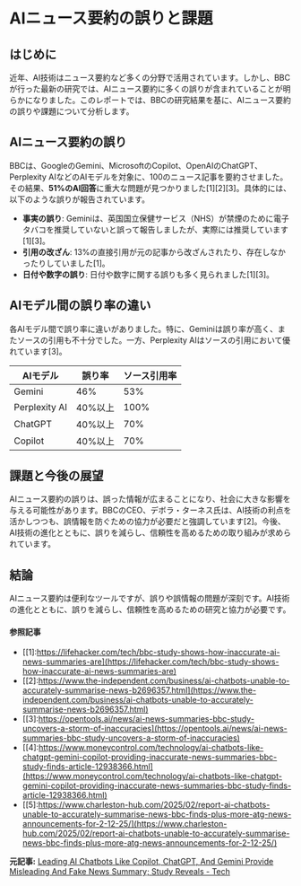 # AIニュース要約の誤りと課題

## はじめに

近年、AI技術はニュース要約など多くの分野で活用されています。しかし、BBCが行った最新の研究では、AIニュース要約に多くの誤りが含まれていることが明らかになりました。このレポートでは、BBCの研究結果を基に、AIニュース要約の誤りや課題について分析します。

## AIニュース要約の誤り

BBCは、GoogleのGemini、MicrosoftのCopilot、OpenAIのChatGPT、Perplexity AIなどのAIモデルを対象に、100のニュース記事を要約させました。その結果、**51%のAI回答**に重大な問題が見つかりました[1][2][3]。具体的には、以下のような誤りが報告されています。

- **事実の誤り**: Geminiは、英国国立保健サービス（NHS）が禁煙のために電子タバコを推奨していないと誤って報告しましたが、実際には推奨しています[1][3]。
- **引用の改ざん**: 13%の直接引用が元の記事から改ざんされたり、存在しなかったりしていました[1]。
- **日付や数字の誤り**: 日付や数字に関する誤りも多く見られました[1][3]。

## AIモデル間の誤り率の違い

各AIモデル間で誤り率に違いがありました。特に、Geminiは誤り率が高く、またソースの引用も不十分でした。一方、Perplexity AIはソースの引用において優れています[3]。

| AIモデル | 誤り率 | ソース引用率 |
|----------|--------|--------------|
| Gemini | 46% | 53% |
| Perplexity AI | 40%以上 | 100% |
| ChatGPT | 40%以上 | 70% |
| Copilot | 40%以上 | 70% |

## 課題と今後の展望

AIニュース要約の誤りは、誤った情報が広まることになり、社会に大きな影響を与える可能性があります。BBCのCEO、デボラ・ターネス氏は、AI技術の利点を活かしつつも、誤情報を防ぐための協力が必要だと強調しています[2]。今後、AI技術の進化とともに、誤りを減らし、信頼性を高めるための取り組みが求められています。

## 結論

AIニュース要約は便利なツールですが、誤りや誤情報の問題が深刻です。AI技術の進化とともに、誤りを減らし、信頼性を高めるための研究と協力が必要です。

#### 参照記事
- [[1]:https://lifehacker.com/tech/bbc-study-shows-how-inaccurate-ai-news-summaries-are](https://lifehacker.com/tech/bbc-study-shows-how-inaccurate-ai-news-summaries-are)
- [[2]:https://www.the-independent.com/business/ai-chatbots-unable-to-accurately-summarise-news-b2696357.html](https://www.the-independent.com/business/ai-chatbots-unable-to-accurately-summarise-news-b2696357.html)
- [[3]:https://opentools.ai/news/ai-news-summaries-bbc-study-uncovers-a-storm-of-inaccuracies](https://opentools.ai/news/ai-news-summaries-bbc-study-uncovers-a-storm-of-inaccuracies)
- [[4]:https://www.moneycontrol.com/technology/ai-chatbots-like-chatgpt-gemini-copilot-providing-inaccurate-news-summaries-bbc-study-finds-article-12938366.html](https://www.moneycontrol.com/technology/ai-chatbots-like-chatgpt-gemini-copilot-providing-inaccurate-news-summaries-bbc-study-finds-article-12938366.html)
- [[5]:https://www.charleston-hub.com/2025/02/report-ai-chatbots-unable-to-accurately-summarise-news-bbc-finds-plus-more-atg-news-announcements-for-2-12-25/](https://www.charleston-hub.com/2025/02/report-ai-chatbots-unable-to-accurately-summarise-news-bbc-finds-plus-more-atg-news-announcements-for-2-12-25/)


**元記事:** [Leading AI Chatbots Like Copilot, ChatGPT, And Gemini Provide Misleading And Fake News Summary; Study Reveals - Tech](https://in.mashable.com/tech/89809/leading-ai-chatbots-like-copilot-chatgpt-and-gemini-provide-misleading-and-fake-news-summary-study-r)